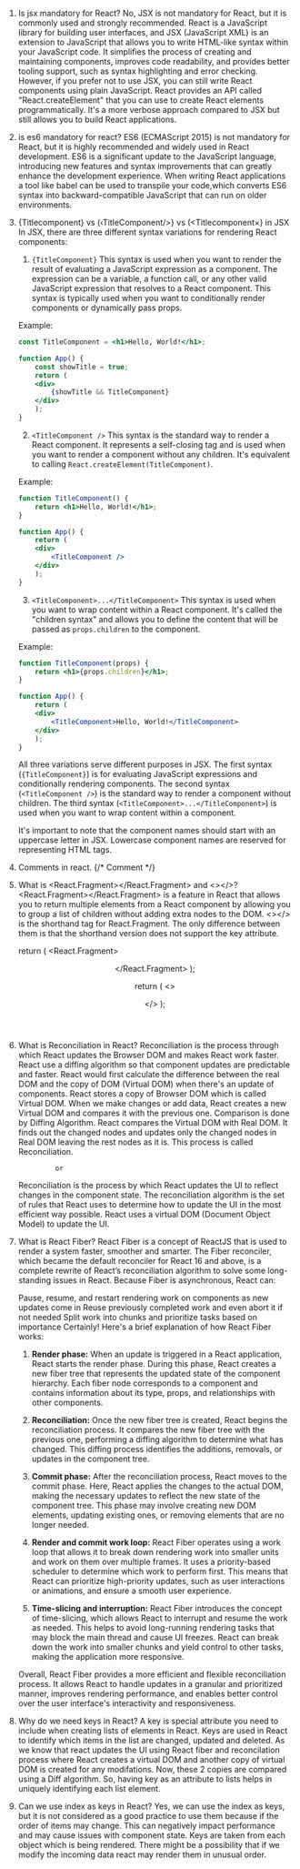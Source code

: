 
1. Is jsx mandatory for React?
    No, JSX is not mandatory for React, but it is commonly used and strongly recommended. React is a JavaScript library for building user interfaces, and JSX (JavaScript XML) is an extension to JavaScript that allows you to write HTML-like syntax within your JavaScript code.
    It simplifies the process of creating and maintaining components, improves code readability, and provides better tooling support, such as syntax highlighting and error checking.
    However, if you prefer not to use JSX, you can still write React components using plain JavaScript. React provides an API called "React.createElement" that you can use to create React elements programmatically. It's a more verbose approach compared to JSX but still allows you to build React applications.

2. is es6 mandatory for react?
    ES6 (ECMAScript 2015) is not mandatory for React, but it is highly recommended and widely used in React development. ES6 is a significant update to the JavaScript language, introducing new features and syntax improvements that can greatly enhance the development experience.
    When writing React applications a tool like babel can be used to transpile your code,which converts ES6 syntax into backward-compatible JavaScript that can run on older environments.

3. {Titlecomponent} vs (‹TitleComponent/>} vs (<Titlecomponent×</TitleComponent>} in JSX
    In JSX, there are three different syntax variations for rendering React components:

    1. `{TitleComponent}`
    This syntax is used when you want to render the result of evaluating a JavaScript expression as a component. The expression can be a variable, a function call, or any other valid JavaScript expression that resolves to a React component. This syntax is typically used when you want to conditionally render components or dynamically pass props.

    Example:
    ```jsx
    const TitleComponent = <h1>Hello, World!</h1>;

    function App() {
        const showTitle = true;
        return (
        <div>
            {showTitle && TitleComponent}
        </div>
        );
    }
    ```

    2. `<TitleComponent />`
    This syntax is the standard way to render a React component. It represents a self-closing tag and is used when you want to render a component without any children. It's equivalent to calling `React.createElement(TitleComponent)`.

    Example:
    ```jsx
    function TitleComponent() {
        return <h1>Hello, World!</h1>;
    }

    function App() {
        return (
        <div>
            <TitleComponent />
        </div>
        );
    }
    ```

    3. `<TitleComponent>...</TitleComponent>`
    This syntax is used when you want to wrap content within a React component. It's called the "children syntax" and allows you to define the content that will be passed as `props.children` to the component.

    Example:
    ```jsx
    function TitleComponent(props) {
        return <h1>{props.children}</h1>;
    }

    function App() {
        return (
        <div>
            <TitleComponent>Hello, World!</TitleComponent>
        </div>
        );
    }
    ```

    All three variations serve different purposes in JSX. The first syntax (`{TitleComponent}`) is for evaluating JavaScript expressions and conditionally rendering components. The second syntax (`<TitleComponent />`) is the standard way to render a component without children. The third syntax (`<TitleComponent>...</TitleComponent>`) is used when you want to wrap content within a component.

    It's important to note that the component names should start with an uppercase letter in JSX. Lowercase component names are reserved for representing HTML tags.

4. Comments in react.
    {/* Comment */}

5. What is <React.Fragment></React.Fragment> and <></>?
    <React.Fragment></React.Fragment> is a feature in React that allows you to return multiple elements from a React component by allowing you to group a list of children without adding extra nodes to the DOM. <></> is the shorthand tag for React.Fragment. The only difference between them is that the shorthand version does not support the key attribute.

    return (
            <React.Fragment>
                <Header />
                <Navigation />
                <Main />
                <Footer />
            </React.Fragment>
        );

    return (
            <>
                <Header />
                <Navigation />
                <Main />
                <Footer />
            </>
        );

6. What is Reconciliation in React?
    Reconciliation is the process through which React updates the Browser DOM and makes React work faster. React use a diffing algorithm so that component updates are predictable and faster. React would first calculate the difference between the real DOM and the copy of DOM (Virtual DOM) when there's an update of components. React stores a copy of Browser DOM which is called Virtual DOM. When we make changes or add data, React creates a new Virtual DOM and compares it with the previous one. Comparison is done by Diffing Algorithm. React compares the Virtual DOM with Real DOM. It finds out the changed nodes and updates only the changed nodes in Real DOM leaving the rest nodes as it is. This process is called Reconciliation.

                or
    Reconciliation is the process by which React updates the UI to reflect changes in the component state. The reconciliation algorithm is the set of rules that React uses to determine how to update the UI in the most efficient way possible. React uses a virtual DOM (Document Object Model) to update the UI.

7. What is React Fiber?
    React Fiber is a concept of ReactJS that is used to render a system faster, smoother and smarter. The Fiber reconciler, which became the default reconciler for React 16 and above, is a complete rewrite of React’s reconciliation algorithm to solve some long-standing issues in React. Because Fiber is asynchronous, React can:

    Pause, resume, and restart rendering work on components as new updates come in Reuse previously completed work and even abort it if not needed Split work into chunks and prioritize tasks based on importance
    Certainly! Here's a brief explanation of how React Fiber works:

    1. **Render phase:** When an update is triggered in a React application, React starts the render phase. During this phase, React creates a new fiber tree that represents the updated state of the component hierarchy. Each fiber node corresponds to a component and contains information about its type, props, and relationships with other components.

    2. **Reconciliation:** Once the new fiber tree is created, React begins the reconciliation process. It compares the new fiber tree with the previous one, performing a diffing algorithm to determine what has changed. This diffing process identifies the additions, removals, or updates in the component tree.

    3. **Commit phase:** After the reconciliation process, React moves to the commit phase. Here, React applies the changes to the actual DOM, making the necessary updates to reflect the new state of the component tree. This phase may involve creating new DOM elements, updating existing ones, or removing elements that are no longer needed.

    4. **Render and commit work loop:** React Fiber operates using a work loop that allows it to break down rendering work into smaller units and work on them over multiple frames. It uses a priority-based scheduler to determine which work to perform first. This means that React can prioritize high-priority updates, such as user interactions or animations, and ensure a smooth user experience.

    5. **Time-slicing and interruption:** React Fiber introduces the concept of time-slicing, which allows React to interrupt and resume the work as needed. This helps to avoid long-running rendering tasks that may block the main thread and cause UI freezes. React can break down the work into smaller chunks and yield control to other tasks, making the application more responsive.

    Overall, React Fiber provides a more efficient and flexible reconciliation process. It allows React to handle updates in a granular and prioritized manner, improves rendering performance, and enables better control over the user interface's interactivity and responsiveness.

8. Why do we need keys in React?
    A key is special attribute you need to include when creating lists of elements in React. Keys are used in React to identify which items in the list are changed, updated and deleted. 
    As we know that react updates the UI using React fiber and reconcilation process where React creates a virtual DOM and another copy of virtual DOM is created for any modifations. Now, these 2 copies are compared using a Diff algorithm. So, having key as an attribute to lists helps in uniquely identifying each list element. 

9. Can we use index as keys in React?
Yes, we can use the index as keys, but it is not considered as a good practice to use them because if the order of items may change. This can negatively impact performance and may cause issues with component state. Keys are taken from each object which is being rendered. There might be a possibility that if we modify the incoming data react may render them in unusual order.

